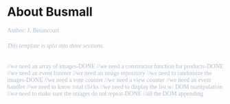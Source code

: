# About Busmall
<span style="color:#B0BECF; font-family: 'Inconsolata'; font-size: 1em;">
Author: J. Betancourt

###### This template is split into three sections. 

//we need an array of images-DONE
//we need a constructor function for products-DONE
//we need an event listener
//we need an image repository 
//we need to randomize the images-DONE
//we need a vote counter
//we need a view counter
//we need an event handler
//we need to know total clicks
//we need to display the list w/ DOM manipulation
//we need to make sure the images do not repeat-DONE
//all the DOM appending
</span>